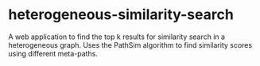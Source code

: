 # heterogeneous-similarity-search
A web application to find the top k results for similarity search in a heterogeneous graph. Uses the PathSim algorithm to find similarity scores using different meta-paths.
